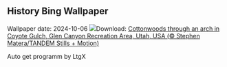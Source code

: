 ## History Bing Wallpaper
Wallpaper date: 2024-10-06
![](https://www.bing.com/th?id=OHR.CoyoteGulch_EN-GB6471507229_UHD.jpg&w=1000)Download: [Cottonwoods through an arch in Coyote Gulch, Glen Canyon Recreation Area, Utah, USA (© Stephen Matera/TANDEM Stills + Motion)](https://www.bing.com/th?id=OHR.CoyoteGulch_EN-GB6471507229_UHD.jpg)

Auto get programm by LtgX
